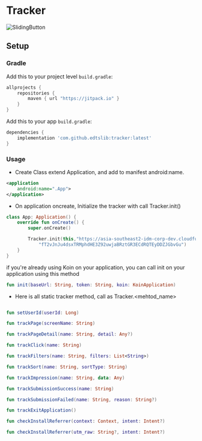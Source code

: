 # Tracker

![SlidingButton](https://i.ibb.co/GCcGMwH/edtslibs.png)
## Setup
### Gradle

Add this to your project level `build.gradle`:
```groovy
allprojects {
    repositories {
        maven { url "https://jitpack.io" }
    }
}
```
Add this to your app `build.gradle`:
```groovy
dependencies {
    implementation 'com.github.edtslib:tracker:latest'
}
```

### Usage

- Create Class extend Application, and add to manifest android:name.
```xml
<application
    android:name=".App">
</application>
```

- On application oncreate, Initialize the tracker with call Tracker.init()

```kotlin
class App: Application() {
    override fun onCreate() {
        super.onCreate()

        Tracker.init(this,"https://asia-southeast2-idm-corp-dev.cloudfunctions.net",
            "fT2vJnJu4dsxTRMphdHE3Z92uwjaBRztGR3ECdRQTEyDDZJGbvGu")
    }
}
```

if you're already using Koin on your application, you can call init on your application using this method
```kotlin
fun init(baseUrl: String, token: String, koin: KoinApplication) 
```

- Here is all static tracker method, call as Tracker.<mehtod_name>

```kotlin

fun setUserId(userId: Long)

fun trackPage(screenName: String)

fun trackPageDetail(name: String, detail: Any?)

fun trackClick(name: String)

fun trackFilters(name: String, filters: List<String>)

fun trackSort(name: String, sortType: String)

fun trackImpression(name: String, data: Any)

fun trackSubmissionSuccess(name: String)

fun trackSubmissionFailed(name: String, reason: String?)

fun trackExitApplication()

fun checkInstallReferrer(context: Context, intent: Intent?)

fun checkInstallReferrer(utm_raw: String?, intent: Intent?)

```
